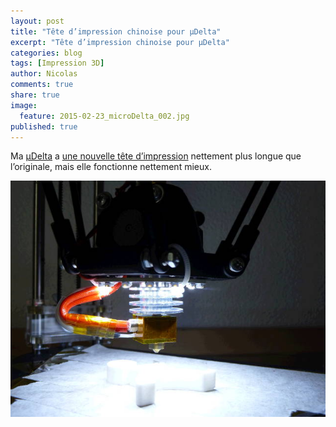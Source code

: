 ```yaml
---
layout: post
title: "Tête d’impression chinoise pour µDelta"
excerpt: "Tête d’impression chinoise pour µDelta"
categories: blog
tags: [Impression 3D]
author: Nicolas
comments: true
share: true
image:
  feature: 2015-02-23_microDelta_002.jpg
published: true
---
```



Ma [µDelta](http://www.reprap-france.com) a [une nouvelle tête d’impression](http://www.aliexpress.com/snapshot/6628216843.html) nettement plus longue que l’originale, mais elle fonctionne nettement mieux.


![](/files/2015-05-24-tete-impression/images/2015-05-24_hotend_6628216843.jpg)


